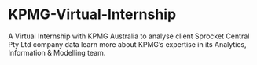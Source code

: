 # KPMG-Virtual-Internship
A Virtual Internship with KPMG Australia to analyse client Sprocket Central Pty Ltd  company data learn more about KPMG’s expertise in its Analytics, Information &amp; Modelling team. 
